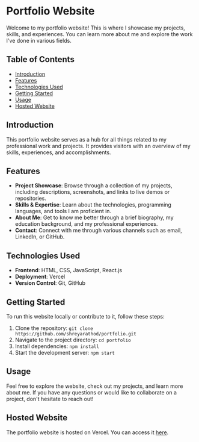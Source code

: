 # Portfolio Website

Welcome to my portfolio website! This is where I showcase my projects, skills, and experiences. You can learn more about me and explore the work I've done in various fields.

## Table of Contents

- [Introduction](#introduction)
- [Features](#features)
- [Technologies Used](#technologies-used)
- [Getting Started](#getting-started)
- [Usage](#usage)
- [Hosted Website](#hosted-website)

## Introduction

This portfolio website serves as a hub for all things related to my professional work and projects. It provides visitors with an overview of my skills, experiences, and accomplishments.

## Features

- **Project Showcase**: Browse through a collection of my projects, including descriptions, screenshots, and links to live demos or repositories.
- **Skills & Expertise**: Learn about the technologies, programming languages, and tools I am proficient in.
- **About Me**: Get to know me better through a brief biography, my education background, and my professional experiences.
- **Contact**: Connect with me through various channels such as email, LinkedIn, or GitHub.

## Technologies Used

- **Frontend**: HTML, CSS, JavaScript, React.js
- **Deployment**: Vercel
- **Version Control**: Git, GitHub

## Getting Started

To run this website locally or contribute to it, follow these steps:

1. Clone the repository: `git clone https://github.com/shreyarathod/portfolio.git`
2. Navigate to the project directory: `cd portfolio`
3. Install dependencies: `npm install`
4. Start the development server: `npm start`

## Usage

Feel free to explore the website, check out my projects, and learn more about me. If you have any questions or would like to collaborate on a project, don't hesitate to reach out!

## Hosted Website

The portfolio website is hosted on Vercel. You can access it [here](https://portfolio-oam3.vercel.app/).
